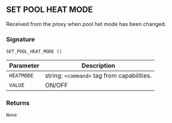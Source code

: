 ## SET POOL HEAT MODE

Received from the proxy when pool het mode has been changed.


### Signature

`SET_POOL_HEAT_MODE ()`


| Parameter | Description |
| --- | --- |
| `HEATMODE` | string: `<command>` tag from capabilities. |
| `VALUE` | ON/OFF |


### Returns

`None`
